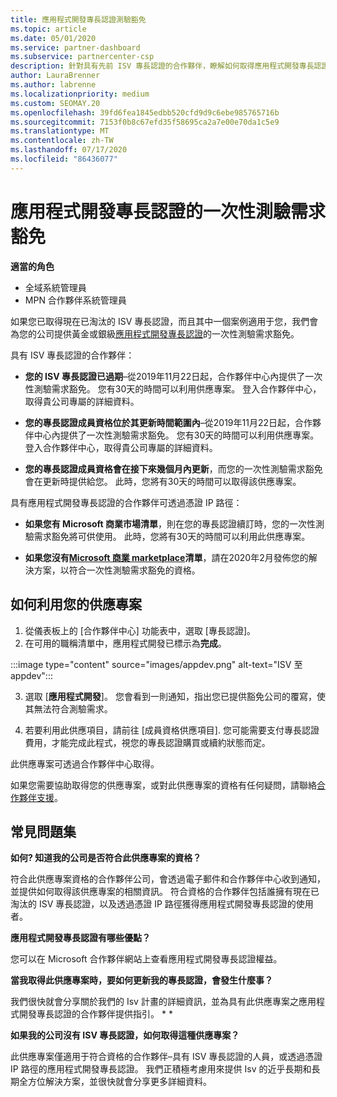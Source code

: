 ```yaml
---
title: 應用程式開發專長認證測驗豁免
ms.topic: article
ms.date: 05/01/2020
ms.service: partner-dashboard
ms.subservice: partnercenter-csp
description: 針對具有先前 ISV 專長認證的合作夥伴，瞭解如何取得應用程式開發專長認證的一次性測驗需求豁免
author: LauraBrenner
ms.author: labrenne
ms.localizationpriority: medium
ms.custom: SEOMAY.20
ms.openlocfilehash: 39fd6fea1845edbb520cfd9d9c6ebe985765716b
ms.sourcegitcommit: 7153f0b8c67efd35f58695ca2a7e00e70da1c5e9
ms.translationtype: MT
ms.contentlocale: zh-TW
ms.lasthandoff: 07/17/2020
ms.locfileid: "86436077"
---
```

# <a name="one-time-exam-requirements-exemption-for-the-application-development-competency"></a>應用程式開發專長認證的一次性測驗需求豁免

**適當的角色**

- 全域系統管理員
- MPN 合作夥伴系統管理員

如果您已取得現在已淘汰的 ISV 專長認證，而且其中一個案例適用于您，我們會為您的公司提供黃金或銀級[應用程式開發專長認證](https://partner.microsoft.com/membership/application-development-competency)的一次性測驗需求豁免。 

具有 ISV 專長認證的合作夥伴：

- **您的 ISV 專長認證已過期**–從2019年11月22日起，合作夥伴中心內提供了一次性測驗需求豁免。 您有30天的時間可以利用供應專案。 登入合作夥伴中心，取得貴公司專屬的詳細資料。

- **您的專長認證成員資格位於其更新時間範圍內**–從2019年11月22日起，合作夥伴中心內提供了一次性測驗需求豁免。 您有30天的時間可以利用供應專案。 登入合作夥伴中心，取得貴公司專屬的詳細資料。

- **您的專長認證成員資格會在接下來幾個月內更新**，而您的一次性測驗需求豁免會在更新時提供給您。 此時，您將有30天的時間可以取得該供應專案。

具有應用程式開發專長認證的合作夥伴可透過憑證 IP 路徑：

- **如果您有 Microsoft 商業市場清單**，則在您的專長認證續訂時，您的一次性測驗需求豁免將可供使用。 此時，您將有30天的時間可以利用此供應專案。

- **如果您沒有[Microsoft 商業 marketplace](https://azure.microsoft.com/overview/commercial-marketplace/)清單**，請在2020年2月發佈您的解決方案，以符合一次性測驗需求豁免的資格。

## <a name="how-to-take-advantage-of-your-offer"></a>如何利用您的供應專案

1. 從儀表板上的 [合作夥伴中心] 功能表中，選取 [專長認證]。
2. 在可用的職稱清單中，應用程式開發已標示為**完成**。

:::image type="content" source="images/appdev.png" alt-text="ISV 至 appdev":::

3. 選取 [**應用程式開發**]。 您會看到一則通知，指出您已提供豁免公司的覆寫，使其無法符合測驗需求。 

4. 若要利用此供應項目，請前往 [成員資格供應項目]. 您可能需要支付專長認證費用，才能完成此程式，視您的專長認證購買或續約狀態而定。 

此供應專案可透過合作夥伴中心取得。

如果您需要協助取得您的供應專案，或對此供應專案的資格有任何疑問，請聯絡[合作夥伴支援](https://partner.microsoft.com/Support)。 

## <a name="frequently-asked-questions"></a>常見問題集

**如何? 知道我的公司是否符合此供應專案的資格？**

符合此供應專案資格的合作夥伴公司，會透過電子郵件和合作夥伴中心收到通知，並提供如何取得該供應專案的相關資訊。 符合資格的合作夥伴包括誰擁有現在已淘汰的 ISV 專長認證，以及透過憑證 IP 路徑獲得應用程式開發專長認證的使用者。 

**應用程式開發專長認證有哪些優點？**

您可以在 Microsoft 合作夥伴網站上查看應用程式開發專長認證權益。 

**當我取得此供應專案時，要如何更新我的專長認證，會發生什麼事？** 

我們很快就會分享關於我們的 Isv 計畫的詳細資訊，並為具有此供應專案之應用程式開發專長認證的合作夥伴提供指引。 * *  

**如果我的公司沒有 ISV 專長認證，如何取得這種供應專案？**

此供應專案僅適用于符合資格的合作夥伴–具有 ISV 專長認證的人員，或透過憑證 IP 路徑的應用程式開發專長認證。 我們正積極考慮用來提供 Isv 的近乎長期和長期全方位解決方案，並很快就會分享更多詳細資料。 


